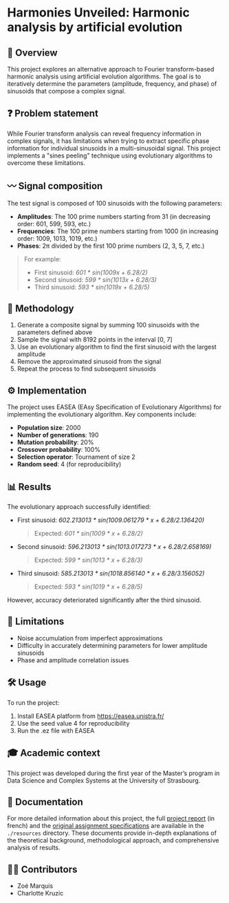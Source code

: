 # Harmonies Unveiled: Harmonic analysis by artificial evolution

## 🔎 Overview
This project explores an alternative approach to Fourier transform-based harmonic analysis using artificial evolution algorithms. The goal is to iteratively determine the parameters (amplitude, frequency, and phase) of sinusoids that compose a complex signal.

## ❓ Problem statement
While Fourier transform analysis can reveal frequency information in complex signals, it has limitations when trying to extract specific phase information for individual sinusoids in a multi-sinusoidal signal. This project implements a "sines peeling" technique using evolutionary algorithms to overcome these limitations.

## 〰️ Signal composition
The test signal is composed of 100 sinusoids with the following parameters:
- **Amplitudes**: The 100 prime numbers starting from 31 (in decreasing order: 601, 599, 593, etc.)
- **Frequencies**: The 100 prime numbers starting from 1000 (in increasing order: 1009, 1013, 1019, etc.)
- **Phases**: 2π divided by the first 100 prime numbers (2, 3, 5, 7, etc.)
> For example:
> - First sinusoid: _601 * sin(1009x + 6.28/2)_
> - Second sinusoid: _599 * sin(1013x + 6.28/3)_
> - Third sinusoid: _593 * sin(1019x + 6.28/5)_

## 📝 Methodology
1. Generate a composite signal by summing 100 sinusoids with the parameters defined above
2. Sample the signal with 8192 points in the interval [0, 7]
3. Use an evolutionary algorithm to find the first sinusoid with the largest amplitude
4. Remove the approximated sinusoid from the signal
5. Repeat the process to find subsequent sinusoids

## ⚙️ Implementation
The project uses EASEA (EAsy Specification of Evolutionary Algorithms) for implementing the evolutionary algorithm. Key components include:
- **Population size**: 2000
- **Number of generations**: 190
- **Mutation probability**: 20%
- **Crossover probability**: 100%
- **Selection operator**: Tournament of size 2
- **Random seed**: 4 (for reproducibility)

## 📊 Results
The evolutionary approach successfully identified:
- First sinusoid: _602.213013 * sin(1009.061279 * x + 6.28/2.136420)_ 
    > Expected: _601 * sin(1009 * x + 6.28/2)_
- Second sinusoid: _596.213013 * sin(1013.017273 * x + 6.28/2.658169)_
    > Expected: _599 * sin(1013 * x + 6.28/3)_
- Third sinusoid: _585.213013 * sin(1018.856140 * x + 6.28/3.156052)_
    > Expected: _593 * sin(1019 * x + 6.28/5)_

However, accuracy deteriorated significantly after the third sinusoid.

## 🚫 Limitations
- Noise accumulation from imperfect approximations
- Difficulty in accurately determining parameters for lower amplitude sinusoids
- Phase and amplitude correlation issues

## 🛠️ Usage
To run the project:
1. Install EASEA platform from https://easea.unistra.fr/
2. Use the seed value 4 for reproducibility
3. Run the .ez file with EASEA

## 🎓 Academic context
This project was developed during the first year of the Master’s program in Data Science and Complex Systems at the University of Strasbourg.

## 📝 Documentation
For more detailed information about this project, the full [project report](./resources/project-report-fr.pdf) (in french) and the [original assignment specifications](./resources/project-assignment.pdf) are available in the `./resources` directory. These documents provide in-depth explanations of the theoretical background, methodological approach, and comprehensive analysis of results.

## 👷‍♂️ Contributors
- Zoé Marquis
- Charlotte Kruzic